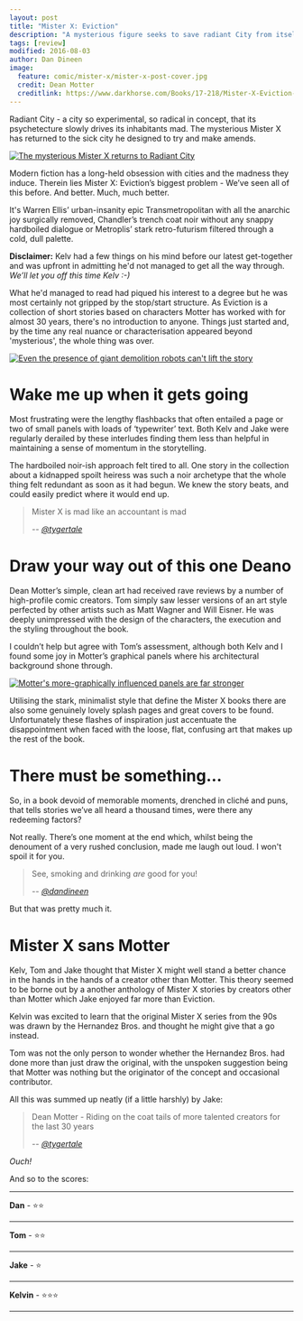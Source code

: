```yaml
---
layout: post
title: "Mister X: Eviction"
description: "A mysterious figure seeks to save radiant City from itself. Who is Mister X?"
tags: [review]
modified: 2016-08-03
author: Dan Dineen
image:
  feature: comic/mister-x/mister-x-post-cover.jpg
  credit: Dean Motter
  creditlink: https://www.darkhorse.com/Books/17-218/Mister-X-Eviction-Other-Stories-TPB
---
```


Radiant City - a city so experimental, so radical in concept, that its psychetecture slowly drives its inhabitants mad. The mysterious Mister X has returned to the sick city he designed to try and make amends.

[![The mysterious Mister X returns to Radiant City]({{site.url}}/images/comic/mister-x/mister-x-returns.jpg)]({{site.url}}/images/comic/mister-x/mister-x-returns.jpg)

Modern fiction has a long-held obsession with cities and the madness they induce. Therein lies Mister X: Eviction’s biggest problem - We’ve seen all of this before. And better. Much, much better.

It's Warren Ellis’ urban-insanity epic Transmetropolitan with all the anarchic joy surgically removed, Chandler’s trench coat noir without any snappy hardboiled dialogue or Metroplis’ stark retro-futurism filtered through a cold, dull palette.

**Disclaimer:**
Kelv had a few things on his mind before our latest get-together and was upfront in admitting he'd not managed to get all the way through. _We’ll let you off this time Kelv :-)_

What he'd managed to read had piqued his interest to a degree but he was most certainly not gripped by the stop/start structure. As Eviction is a collection of short stories based on characters Motter has worked with for almost 30 years, there's no introduction to anyone. Things just started and, by the time any real nuance or characterisation appeared beyond 'mysterious', the whole thing was over.

[![Even the presence of giant demolition robots can't lift the story]({{site.url}}/images/comic/mister-x/mister-x-robot.jpg)]({{site.url}}/images/comic/mister-x/mister-x-robot.jpg)

# Wake me up when it gets going

Most frustrating were the lengthy flashbacks that often entailed a page or two of small panels with loads of ‘typewriter’ text. Both Kelv and Jake were regularly derailed by these interludes finding them less than helpful in maintaining a sense of momentum in the storytelling.

The hardboiled noir-ish approach felt tired to all. One story in the collection about a kidnapped spoilt heiress was such a noir archetype that the whole thing felt redundant as soon as it had begun. We knew the story beats, and could easily predict where it would end up.

> Mister X is mad like an accountant is mad
>
> -- <cite>[@tygertale](https://twitter.com/tygertale)</cite>

# Draw your way out of this one Deano

Dean Motter’s simple, clean art had received rave reviews by a number of high-profile comic creators. Tom simply saw lesser versions of an art style perfected by other artists such as Matt Wagner and Will Eisner. He was deeply unimpressed with the design of the characters, the execution and the styling throughout the book.

I couldn’t help but agree with Tom’s assessment, although both Kelv and I found some joy in Motter’s graphical panels where his architectural background shone through.

[![Motter's more-graphically influenced panels are far stronger]({{site.url}}/images/comic/mister-x/mister-x-graphic.jpg)]({{site.url}}/images/comic/mister-x/mister-x-graphic.jpg)

Utilising the stark, minimalist style that define the Mister X books there are also some genuinely lovely splash pages and great covers to be found. Unfortunately these flashes of inspiration just accentuate the disappointment when faced with the loose, flat, confusing art that makes up the rest of the book.

# There must be something...

So, in a book devoid of memorable moments, drenched in cliché and puns, that tells stories we’ve all heard a thousand times, were there any redeeming factors?

Not really. There’s one moment at the end which, whilst being the denoument of a very rushed conclusion, made me laugh out loud. I won't spoil it for you.  

> See, smoking and drinking *are* good for you!
>
> -- <cite>[@dandineen](https://twitter.com/dandineen)</cite>

But that was pretty much it.

# Mister X sans Motter

Kelv, Tom and Jake thought that Mister X might well stand a better chance in the hands in the hands of a creator other than Motter. This theory seemed to be borne out by a another anthology of Mister X stories by creators other than Motter which Jake enjoyed far more than Eviction.

Kelvin was excited to learn that the original Mister X series from the 90s was drawn by the Hernandez Bros. and thought he might give that a go instead.

Tom was not the only person to wonder whether the Hernandez Bros. had done more than just draw the original, with the unspoken suggestion being that Motter was nothing but the originator of the concept and occasional contributor. 

All this was summed up neatly (if a little harshly) by Jake:

> Dean Motter - Riding on the coat tails of more talented creators for the last 30 years
>
> -- <cite>[@tygertale](https://twitter.com/tygertale)</cite>

_Ouch!_

And so to the scores:

---

**Dan** - :star::star:

---

**Tom** - :star::star:

---

**Jake** - :star:

---

**Kelvin** - :star::star::star:

---
